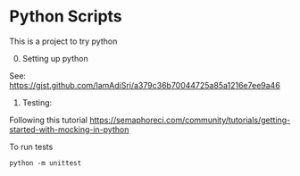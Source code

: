 # Python Scripts

This is a project to try python

0. Setting up python

See: https://gist.github.com/IamAdiSri/a379c36b70044725a85a1216e7ee9a46

1. Testing:

Following this tutorial https://semaphoreci.com/community/tutorials/getting-started-with-mocking-in-python

To run tests
```
python -m unittest
```